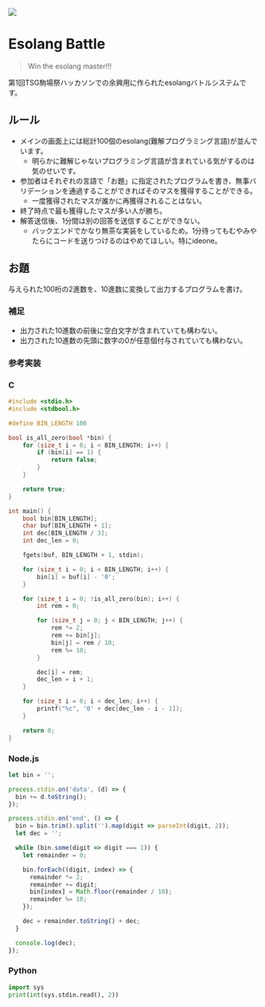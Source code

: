 ![](https://i.imgur.com/RX2OjpL.png)

# Esolang Battle

> Win the esolang master!!!

第1回TSG駒場祭ハッカソンでの余興用に作られたesolangバトルシステムです。

## ルール

* メインの画面上には総計100個のesolang(難解プログラミング言語)が並んでいます。
	* 明らかに難解じゃないプログラミング言語が含まれている気がするのは気のせいです。
* 参加者はそれぞれの言語で「お題」に指定されたプログラムを書き、無事バリデーションを通過することができればそのマスを獲得することができる。
	* 一度獲得されたマスが誰かに再獲得されることはない。
* 終了時点で最も獲得したマスが多い人が勝ち。
* 解答送信後、1分間は別の回答を送信することができない。
	* バックエンドでかなり無茶な実装をしているため。1分待ってもむやみやたらにコードを送りつけるのはやめてほしい。特にideone。

## お題

与えられた100桁の2進数を、10進数に変換して出力するプログラムを書け。

### 補足

* 出力された10進数の前後に空白文字が含まれていても構わない。
* 出力された10進数の先頭に数字の0が任意個付与されていても構わない。

### 参考実装

### C

```c
#include <stdio.h>
#include <stdbool.h>

#define BIN_LENGTH 100

bool is_all_zero(bool *bin) {
	for (size_t i = 0; i < BIN_LENGTH; i++) {
		if (bin[i] == 1) {
			return false;
		}
	}

	return true;
}

int main() {
	bool bin[BIN_LENGTH];
	char buf[BIN_LENGTH + 1];
	int dec[BIN_LENGTH / 3];
	int dec_len = 0;

	fgets(buf, BIN_LENGTH + 1, stdin);

	for (size_t i = 0; i < BIN_LENGTH; i++) {
		bin[i] = buf[i] - '0';
	}

	for (size_t i = 0; !is_all_zero(bin); i++) {
		int rem = 0;

		for (size_t j = 0; j < BIN_LENGTH; j++) {
			rem *= 2;
			rem += bin[j];
			bin[j] = rem / 10;
			rem %= 10;
		}

		dec[i] = rem;
		dec_len = i + 1;
	}

	for (size_t i = 0; i < dec_len; i++) {
		printf("%c", '0' + dec[dec_len - i - 1]);
	}

	return 0;
}
```

### Node.js

```js
let bin = '';

process.stdin.on('data', (d) => {
  bin += d.toString();
});

process.stdin.on('end', () => {
  bin = bin.trim().split('').map(digit => parseInt(digit, 2));
  let dec = '';

  while (bin.some(digit => digit === 1)) {
    let remainder = 0;

    bin.forEach((digit, index) => {
      remainder *= 2;
      remainder += digit;
      bin[index] = Math.floor(remainder / 10);
      remainder %= 10;
    });

    dec = remainder.toString() + dec;
  }

  console.log(dec);
});
```

### Python

```python
import sys
print(int(sys.stdin.read(), 2))
```
